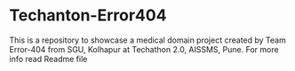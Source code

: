 # Techanton-Error404
This is a repository to showcase a medical domain project created by Team Error-404 from SGU, Kolhapur at Techathon 2.0, AISSMS, Pune. For more info read Readme file
